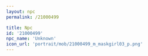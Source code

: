```yaml
---
layout: npc
permalink: /21000499

title: Npc
id: '21000499'
npc_name: 'Unknown'
icon_url: 'portrait/mob/21000499_m_maskgirl03_p.png'
---
```

